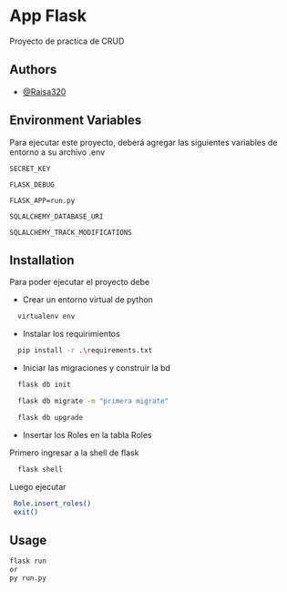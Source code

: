 
# App Flask

Proyecto de practica de CRUD 


## Authors

- [@Raisa320](https://github.com/Raisa320)


## Environment Variables

Para ejecutar este proyecto, deberá agregar las siguientes variables de entorno a su archivo .env

`SECRET_KEY`

`FLASK_DEBUG`

`FLASK_APP=run.py`

`SQLALCHEMY_DATABASE_URI`

`SQLALCHEMY_TRACK_MODIFICATIONS`

## Installation

Para poder ejecutar el proyecto debe
- Crear un entorno virtual de python
```bash
  virtualenv env
```
- Instalar los requirimientos
```bash
  pip install -r .\requirements.txt
```    
- Iniciar las migraciones y construir la bd
```bash
  flask db init
``` 
```bash
  flask db migrate -m "primera migrate"
``` 
```bash
  flask db upgrade
``` 
- Insertar los Roles en la tabla Roles
    
Primero ingresar a la shell de flask

```bash
  flask shell
```    
Luego ejecutar 
```bash
 Role.insert_roles()
 exit()
```
    
## Usage
```bash
flask run 
or
py run.py
```

